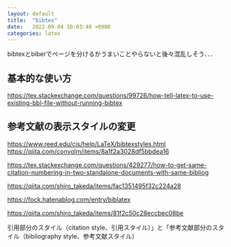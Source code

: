 ```yaml
---
layout: default
title:  "bibtex"
date:   2022-09-04 10:03:40 +0900
categories: latex
---
```


bibtexとbiberでページを分けるかうまいことやらないと後々混乱しそう．．．

## 基本的な使い方


https://tex.stackexchange.com/questions/99726/how-tell-latex-to-use-existing-bbl-file-without-running-bibtex


## 参考文献の表示スタイルの変更

https://www.reed.edu/cis/help/LaTeX/bibtexstyles.html
https://qiita.com/convolm/items/8a1f2a3028df5bbdea16

https://tex.stackexchange.com/questions/429277/how-to-get-same-citation-numbering-in-two-standalone-documents-with-same-bibliog


https://qiita.com/shiro_takeda/items/fac1351495f32c224a28

https://fock.hatenablog.com/entry/biblatex

https://qiita.com/shiro_takeda/items/81f2c50c28eccbec08be

引用部分のスタイル（citation style、引用スタイル）」と「参考文献部分のスタイル（bibliography style、参考文献スタイル）